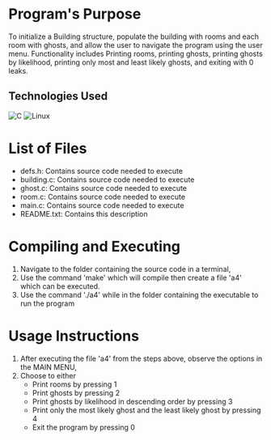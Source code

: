 # Program's Purpose
To initialize a Building structure, populate the building with rooms and each room with ghosts, and allow the user to navigate the program using the user menu. Functionality includes Printing rooms, printing ghosts, printing ghosts by likelihood, printing only most and least likely ghosts, and exiting with 0 leaks.

## Technologies Used
![C](https://img.shields.io/badge/-C-A8B9CC?style=flat&logo=c&logoColor=white) ![Linux](https://img.shields.io/badge/-Linux-FCC624?style=flat&logo=linux&logoColor=black)
	
# List of Files
- defs.h: Contains source code needed to execute
- building.c: Contains source code needed to execute
- ghost.c: Contains source code needed to execute 
- room.c: Contains source code needed to execute 
- main.c: Contains source code needed to execute
- README.txt: Contains this description

# Compiling and Executing
1. Navigate to the folder containing the source code in a terminal,
2. Use the command 'make' which will compile then create a file 'a4' which can be executed.
3. Use the command './a4' while in the folder containing the executable to run the program

# Usage Instructions
1. After executing the file 'a4' from the steps above, observe the options in the MAIN MENU,
2. Choose to either
	- Print rooms by pressing 1
	- Print ghosts by pressing 2
	- Print ghosts by likelihood in descending order by pressing 3
	- Print only the most likely ghost and the least likely ghost by pressing 4
	- Exit the program by pressing 0

